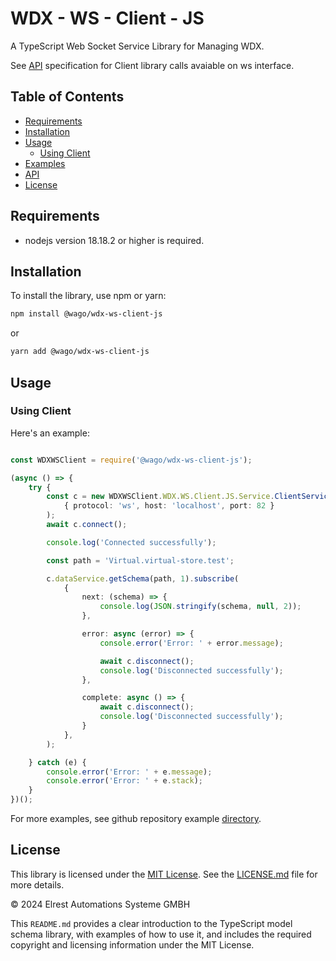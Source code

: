 # WDX - WS - Client - JS

A TypeScript Web Socket Service Library for Managing WDX.

See [API](https://github.com/elrest-cz/wdx-ws-client-js/blob/master/docs/modules.md) specification for Client library calls avaiable on ws interface. 

## Table of Contents

- [Requirements](#requirements)
- [Installation](#installation)
- [Usage](#usage)
  - [Using Client](#using-client)
- [Examples](https://github.com/elrest-cz/wdx-ws-client-js/blob/master/examples/README.md)
- [API](https://github.com/elrest-cz/wdx-ws-client-js/blob/master/docs/modules.md)
- [License](#license)


## Requirements

+ nodejs version 18.18.2 or higher is required.

## Installation

To install the library, use npm or yarn:

```bash
npm install @wago/wdx-ws-client-js
```

or

```bash
yarn add @wago/wdx-ws-client-js
```

## Usage

### Using Client

Here's an example:

```typescript

const WDXWSClient = require('@wago/wdx-ws-client-js');

(async () => {
    try {
        const c = new WDXWSClient.WDX.WS.Client.JS.Service.ClientService(
            { protocol: 'ws', host: 'localhost', port: 82 }
        );
        await c.connect();

        console.log('Connected successfully');

        const path = 'Virtual.virtual-store.test';

        c.dataService.getSchema(path, 1).subscribe(
            {
                next: (schema) => {
                    console.log(JSON.stringify(schema, null, 2));
                },

                error: async (error) => {
                    console.error('Error: ' + error.message);

                    await c.disconnect();
                    console.log('Disconnected successfully');
                },

                complete: async () => {
                    await c.disconnect();
                    console.log('Disconnected successfully');
                }
            },
        );

    } catch (e) {
        console.error('Error: ' + e.message);
        console.error('Error: ' + e.stack);
    }
})();
```


For more examples, see github repository example [directory](https://github.com/elrest-cz/wdx-ws-client-js/tree/master/examples).

## License

This library is licensed under the [MIT License](https://en.wikipedia.org/wiki/MIT_License). See the [LICENSE.md](https://github.com/elrest-cz/wdx-ws-client-js/blob/master/LICENSE.md) file for more details.

© 2024 Elrest Automations Systeme GMBH

This `README.md` provides a clear introduction to the TypeScript model schema library, with examples of how to use it, and includes the required copyright and licensing information under the MIT License.